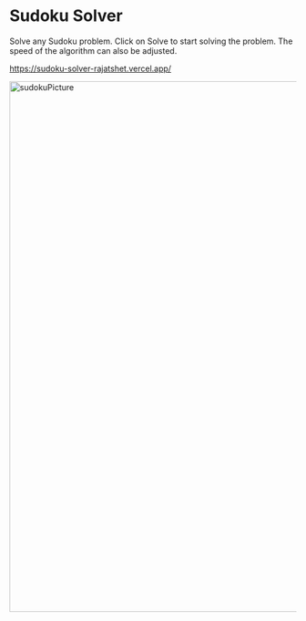 # Sudoku Solver
Solve any Sudoku problem.
Click on Solve to start solving the problem.
The speed of the algorithm can also be adjusted.

https://sudoku-solver-rajatshet.vercel.app/

<img width="931" alt="sudokuPicture" src="https://user-images.githubusercontent.com/82999654/141134866-ce359e2e-3c97-43a4-ba16-856bab25cd04.png">
